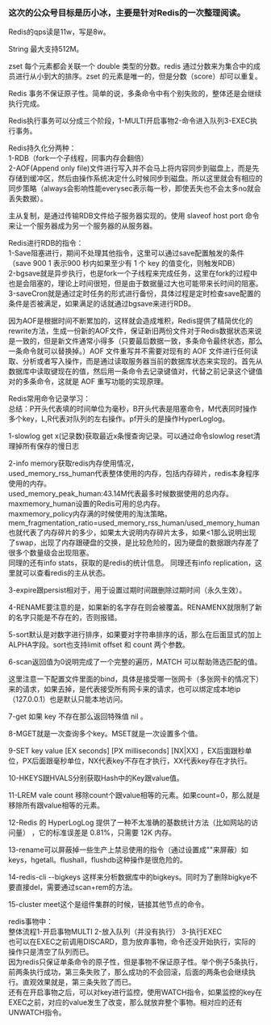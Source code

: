 ###  这次的公众号目标是历小冰，主要是针对Redis的一次整理阅读。  

Redis的qps读是11w，写是8w。  

String 最大支持512M。  

zset 每个元素都会关联一个 double 类型的分数。redis 通过分数来为集合中的成员进行从小到大的排序。zset 的元素是唯一的，但是分数（score）却可以重复。  

Redis 事务不保证原子性。简单的说，多条命令中有个别失败的，整体还是会继续执行完成。  

Redis执行事务可以分成三个阶段，1-MULTI开启事物2-命令进入队列3-EXEC执行事务。  

Redis持久化分两种：  
1-RDB（fork一个子线程，同事内存会翻倍）   
2-AOF(Append only file)文件进行写入并不会马上将内容同步到磁盘上，而是先存储到缓冲区，然后由操作系统决定什么时候同步到磁盘。所以这里就会有相应的同步策略（always会影响性能everysec表示每一秒，即使丢失也不会太多no就会丢失数据）。   

主从复制，是通过传输RDB文件给子服务器实现的。使用 slaveof host port 命令来让一个服务器成为另一个服务器的从服务器。   

Redis进行RDB的指令：   
1-Save阻塞进行，期间不处理其他指令，这里可以通过save配置触发的条件（save 900 1 表示900 秒内如果至少有 1 个 key 的值变化，则触发RDB）   
2-bgsave就是异步执行，也是fork一个子线程来完成任务，这里在fork的过程中也是会阻塞的，理论上时间很短，但是由于数据量过大也可能带来长时间的阻塞。   
3-saveCron就是通过定时任务的形式进行备份，具体过程是定时检查save配置的条件是否被满足，如果满足的话就通过bgsave来进行RDB。  

因为AOF是根据时间不断累加的，这样就会造成堆积，Redis提供了精简优化的rewrite方法，生成一份新的AOF文件，保证新旧两份文件对于Redis数据状态来说是一致的，但是新文件通常小得多（只要最后数据一致，多条命令最终状态，那么一条命令就可以替换掉。）AOF 文件重写并不需要对现有的 AOF 文件进行任何读取、分析或者写入操作，而是通过读取服务器当前的数据库状态来实现的。首先从数据库中读取键现在的值，然后用一条命令去记录键值对，代替之前记录这个键值对的多条命令，这就是 AOF 重写功能的实现原理。

Redis常用命令记录学习：   
总结：P开头代表填的时间单位为毫秒，B开头代表是阻塞命令，M代表同时操作多个key，L,R代表对队列的左右操作。pf开头的是操作HyperLoglog。   

1-slowlog get x(记录数)获取最近x条慢查询记录。可以通过命令slowlog reset清理掉所有保存的慢日志    

2-info memory获取redis内存使用情况，  
used_memory_rss_human代表整体使用的内存，包括内存碎片，redis本身程序使用的内存。  
used_memory_peak_human:43.14M代表最多时候数据使用的总内存。  
maxmemory_human设置的Redis可用的总内存。  
maxmemory_policy内存满的时候使用的淘汰策略。  
mem_fragmentation_ratio=used_memory_rss_human/used_memory_human也就代表了内存碎片的多少，如果太大说明内存碎片太多，如果<1那么说明出现了swap，出现了内存跟硬盘的交换，是比较危险的，因为硬盘的数据跟内存差了很多个数量级会出现阻塞。   
同理的还有info stats，获取的是redis的统计信息。
同理还有info replication，这里就可以查看redis的主从状态。

3-expire跟persist相对于，用于设置过期时间跟删除过期时间（永久生效）。  

4-RENAME要注意的是，如果新的名字存在则会被覆盖。RENAMENX就限制了新的名字只能是不存在的，否则报错。   

5-sort默认是对数字进行排序，如果要对字符串排序的话，那么在后面显式的加上ALPHA字段。sort也支持limit offset 和 count 两个参数。  

6-scan返回值为0说明完成了一个完整的遍历，MATCH 可以帮助筛选匹配的值。  

这里注意一下配置文件里面的bind，具体是接受哪一张网卡（多张网卡的情况下）来的请求，如果去掉，是代表接受所有网卡来的请求，也可以绑定成本地ip（127.0.0.1）也是默认只能本地访问。

7-get 如果 key 不存在那么返回特殊值 nil 。  

8-MGET就是一次查询多个key。MSET就是一次设置多个值。  

9-SET key value [EX seconds] [PX milliseconds] [NX|XX] ，EX后面跟秒单位，PX后面跟毫秒单位，NX代表key不存在才执行，XX代表key存在才执行。 

10-HKEYS跟HVALS分别获取Hash中的Key跟value值。  

11-LREM vale count 移除count个跟value相等的元素。如果count=0，那么就是移除所有跟value相等的元素。 

12-Redis 的 HyperLogLog 提供了一种不太准确的基数统计方法（比如网站的访问量） ，它的标准误差是 0.81%，只需要 12K 内存。 

13-rename可以屏蔽掉一些生产上禁忌使用的指令（通过设置成""来屏蔽）如keys，hgetall。flushall，flushdb这种操作是很危险的。  

14-redis-cli --bigkeys 这样来分析数据库中的bigkeys。同时为了删除bigkye不要直接del，需要通过scan+rem的方法。    

15-cluster meet这个是组件集群的时候，链接其他节点的命令。    

redis事物中：   
整体流程1-开启事物MULTI 2-放入队列（并没有执行） 3-执行EXEC   
也可以在EXEC之前调用DISCARD，意为放弃事物，命令还没开始执行，实际的操作只是清空了队列而已。  
因为redis只保证单条命令的原子性，但是事物不保证原子性。举个例子5条执行，前两条执行成功，第三条失败了，那么成功的不会回滚，后面的两条也会继续执行。直观效果就是，第三条失败了而已。  
还有在开启事物之后，可以对key进行监控，使用WATCH指令，如果监控的key在EXEC之前，对应的value发生了改变，那么就放弃整个事物。相对应的还有UNWATCH指令。




